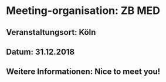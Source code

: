 # Meeting-organisation: ZB MED
## Veranstaltungsort: Köln
## Datum: 31.12.2018
## Weitere Informationen: Nice to meet you!
